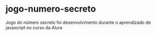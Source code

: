 # jogo-numero-secreto
Jogo do número secreto foi desenvolvimento durante o aprendizado de javascript no curso da Alura
